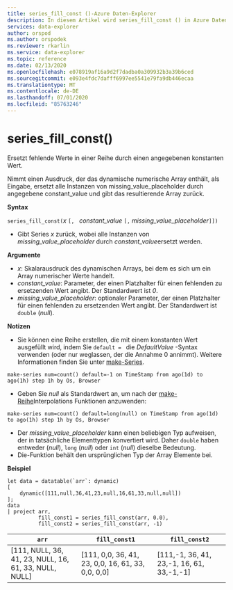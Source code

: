 ```yaml
---
title: series_fill_const ()-Azure Daten-Explorer
description: In diesem Artikel wird series_fill_const () in Azure Daten-Explorer beschrieben.
services: data-explorer
author: orspod
ms.author: orspodek
ms.reviewer: rkarlin
ms.service: data-explorer
ms.topic: reference
ms.date: 02/13/2020
ms.openlocfilehash: e078919af16a9d2f7dadba0a309932b3a39b6ced
ms.sourcegitcommit: e093e4fdc7dafff6997ee5541e79fa9db446ecaa
ms.translationtype: MT
ms.contentlocale: de-DE
ms.lasthandoff: 07/01/2020
ms.locfileid: "85763246"
---
```

# <a name="series_fill_const"></a>series_fill_const()

Ersetzt fehlende Werte in einer Reihe durch einen angegebenen konstanten Wert.

Nimmt einen Ausdruck, der das dynamische numerische Array enthält, als Eingabe, ersetzt alle Instanzen von missing_value_placeholder durch angegebene constant_value und gibt das resultierende Array zurück.

**Syntax**

`series_fill_const(`*x* `[, ` *constant_value* `[,` *missing_value_placeholder*`]])`
* Gibt Series *x* zurück, wobei alle Instanzen von *missing_value_placeholder* durch *constant_value*ersetzt werden.

**Argumente**

* *x*: Skalarausdruck des dynamischen Arrays, bei dem es sich um ein Array numerischer Werte handelt.
* *constant_value*: Parameter, der einen Platzhalter für einen fehlenden zu ersetzenden Wert angibt. Der Standardwert ist *0*. 
* *missing_value_placeholder*: optionaler Parameter, der einen Platzhalter für einen fehlenden zu ersetzenden Wert angibt. Der Standardwert ist `double` (*null*).

**Notizen**
* Sie können eine Reihe erstellen, die mit einem konstanten Wert ausgefüllt wird, indem Sie `default = ` die *DefaultValue* -Syntax verwenden (oder nur weglassen, der die Annahme 0 annimmt). Weitere Informationen finden Sie unter [make-Series](make-seriesoperator.md).

```kusto
make-series num=count() default=-1 on TimeStamp from ago(1d) to ago(1h) step 1h by Os, Browser
```
  
* Geben Sie *null* als Standardwert an, um nach der [make-Reihe](make-seriesoperator.md)Interpolations Funktionen anzuwenden: 

```kusto
make-series num=count() default=long(null) on TimeStamp from ago(1d) to ago(1h) step 1h by Os, Browser
```
  
* Der *missing_value_placeholder* kann einen beliebigen Typ aufweisen, der in tatsächliche Elementtypen konvertiert wird. Daher `double` haben entweder (*null*), `long` (*null*) oder `int` (*null*) dieselbe Bedeutung.
* Die-Funktion behält den ursprünglichen Typ der Array Elemente bei. 

**Beispiel**

<!-- csl: https://help.kusto.windows.net:443/Samples -->
```kusto
let data = datatable(`arr`: dynamic)
[
    dynamic([111,null,36,41,23,null,16,61,33,null,null])   
];
data 
| project arr, 
          fill_const1 = series_fill_const(arr, 0.0),
          fill_const2 = series_fill_const(arr, -1)  
```

|`arr`|`fill_const1`|`fill_const2`|
|---|---|---|
|[111, NULL, 36, 41, 23, NULL, 16, 61, 33, NULL, NULL]|[111, 0,0, 36, 41, 23, 0,0, 16, 61, 33, 0,0, 0,0]|[111,-1, 36, 41, 23,-1, 16, 61, 33,-1,-1]|
